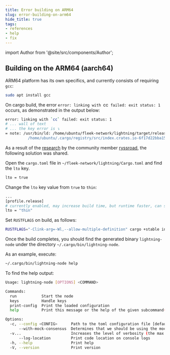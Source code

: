 ```yaml
---
title: Error building on ARM64
slug: error-building-on-arm64
hide_title: true
tags:
- references
- help
- fix
---
```


import Author from '@site/src/components/Author';

## Building on the ARM64 (aarch64) 

ARM64 platform has its own specifics, and currently consists of requiring `gcc`:

```bash
sudo apt install gcc
```

On cargo build, the error `error: linking with `cc` failed: exit status: 1` occurs, as demonstrated in the output below:

```sh
error: linking with `cc` failed: exit status: 1
# ... wall of text
# ... the key error is ↴
= note: /usr/bin/ld: /home/ubuntu/fleek-network/lightning/target/release/deps/libblake3-a927e9b36d695ff0.rlib(blake3-a927e9b36d695ff0.blake3.91a53ea05847a7a5-cgu.0.rcgu.o): in function `blake3_compress_in_place_portable':
          /home/ubuntu/.cargo/registry/src/index.crates.io-6f17d22bba15001f/blake3-1.4.1/src/ffi_neon.rs:45: multiple definition of `blake3_compress_in_place_portable'; /home/ubuntu/fleek-network/lightning/target/release/deps/libfleek_blake3-990c4c0cfb4eaa87.rlib(fleek_blake3-990c4c0cfb4eaa87.fleek_blake3.4f11e9370af31773-cgu.0.rcgu.o):/home/ubuntu/.cargo/registry/src/index.crates.io-6f17d22bba15001f/fleek-blake3-1.4.1/src/ffi_neon.rs:45: first defined here
```

As a result of the [research](https://github.com/ryssroad/fleek-aarch64-build) by the community member [ryssroad](https://github.com/ryssroad), the following solution was shared.

Open the `cargo.toml` file in `~/fleek-network/lightning/Cargo.toml` and find the `lto` key.

```sh
lto = true
```

Change the `lto` key value from `true` to `thin`:

```sh
...
[profile.release]
# currently enabled, may increase build time, but runtime faster, can set to `"thin"`.
lto = "thin"
```

Set `RUSTFLAGS` on build, as follows:

```bash
RUSTFLAGS="-Clink-arg=-Wl,--allow-multiple-definition" cargo +stable install --locked --path core/cli --features services
```

Once the build completes, you should find the generated binary `lightning-node` under the directory `~/.cargo/bin/lightning-node`.

As an example, execute:

```sh
~/.cargo/bin/lightning-node help
```

To find the help output:

```sh
Usage: lightning-node [OPTIONS] <COMMAND>

Commands:
  run           Start the node
  keys          Handle keys
  print-config  Print the loaded configuration
  help          Print this message or the help of the given subcommand(s)

Options:
  -c, --config <CONFIG>      Path to the toml configuration file [default: ~/.lightning/config.toml]
      --with-mock-consensus  Determines that we should be using the mock consensus backend
  -v...                      Increases the level of verbosity (the max level is -vvv)
      --log-location         Print code location on console logs
  -h, --help                 Print help
  -V, --version              Print version
```

<Author
    name="Road aka @road"
    image="https://github.com/ryssroad.png"
    title="Community member"
    url="https://github.com/ryssroad"
    communityMember="true"
/>
